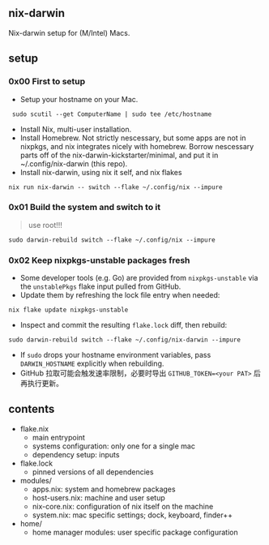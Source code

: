 ## nix-darwin
Nix-darwin setup for (M/Intel) Macs.

## setup
### 0x00 First to setup
- Setup your hostname on your Mac.
```
 sudo scutil --get ComputerName | sudo tee /etc/hostname
```
- Install Nix, multi-user installation.
- Install Homebrew. Not strictly nescessary, but some apps are not in nixpkgs, and nix integrates nicely with homebrew.
Borrow nescessary parts off of the nix-darwin-kickstarter/minimal, and put it in ~/.config/nix-darwin (this repo).
- Install nix-darwin, using nix it self, and nix flakes

```
nix run nix-darwin -- switch --flake ~/.config/nix --impure
```

### 0x01 Build the system and switch to it
> use root!!!
```
sudo darwin-rebuild switch --flake ~/.config/nix --impure
```

### 0x02 Keep nixpkgs-unstable packages fresh
- Some developer tools (e.g. Go) are provided from `nixpkgs-unstable` via the `unstablePkgs` flake input pulled from GitHub.
- Update them by refreshing the lock file entry when needed:
```
nix flake update nixpkgs-unstable
```
- Inspect and commit the resulting `flake.lock` diff, then rebuild:
```
sudo darwin-rebuild switch --flake ~/.config/nix-darwin --impure
```
- If `sudo` drops your hostname environment variables, pass `DARWIN_HOSTNAME` explicitly when rebuilding.
- GitHub 拉取可能会触发速率限制，必要时导出 `GITHUB_TOKEN=<your PAT>` 后再执行更新。

## contents
- flake.nix
    - main entrypoint
    - systems configuration: only one for a single mac
    - dependency setup: inputs
- flake.lock
    - pinned versions of all dependencies
- modules/
    - apps.nix: system and homebrew packages
    - host-users.nix: machine and user setup
    - nix-core.nix: configuration of nix itself on the machine
    - system.nix: mac specific settings; dock, keyboard, finder++
- home/
    - home manager modules: user specific package configuration
